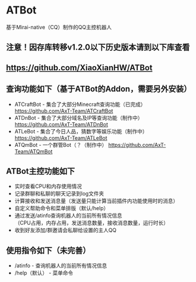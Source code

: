 # ATBot
基于Mirai-native（CQ）制作的QQ主控机器人

## 注意！因存库转移v1.2.0以下历史版本请到以下库查看
## https://github.com/XiaoXianHW/ATBot

## 查询功能如下（基于ATBot的Addon，需要另外安装）
- ATCraftBot - 集合了大部分Minecraft查询功能（已完成）
https://github.com/AxT-Team/ATCraftBot
- ATDnBot - 集合了大部分域名及IP等查询功能（制作中）
https://github.com/AxT-Team/ATDnBot
- ATLeBot - 集合了今日人品，猜数字等娱乐功能（制作中）
https://github.com/AxT-Team/ATLeBot
- ATQmBot - 一个群管Bot（？（制作中）
https://github.com/AxT-Team/ATQmBot

## ATBot主控功能如下
- 实时查看CPU和内存使用情况
- 记录群聊和私聊的聊天记录到log文件夹
- 计算接收和发送消息量（发送量只能计算当前插件内功能使用时的消息）
- 自定义帮助命令和菜单排版（默认/help）
- 通过发送/atinfo查询机器人的当前所有情况信息<br>
（CPU占用，内存占用，发送消息数量，接收消息数量，运行时长）
- 收到好友添加/群邀请会私聊给设置的主人QQ

## 使用指令如下（未完善）
- /atinfo - 查询机器人的当前所有情况信息
- /help（默认） - 菜单命令
